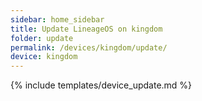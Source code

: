 ```yaml
---
sidebar: home_sidebar
title: Update LineageOS on kingdom
folder: update
permalink: /devices/kingdom/update/
device: kingdom
---
```

{% include templates/device_update.md %}
